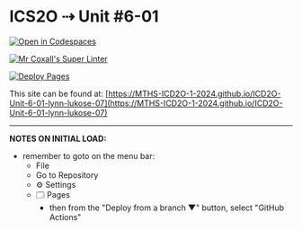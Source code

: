 # ICS2O ⇢ Unit #6-01

[![Open in Codespaces](https://classroom.github.com/assets/launch-codespace-2972f46106e565e64193e422d61a12cf1da4916b45550586e14ef0a7c637dd04.svg)](https://classroom.github.com/open-in-codespaces?assignment_repo_id=19642204)

[![Mr Coxall's Super Linter](https://github.com/MTHS-ICD2O-1-2024/ICD2O-Unit-6-01-lynn-lukose-07/workflows/Mr%20Coxall's%20Super%20Linter/badge.svg)](https://github.com/MTHS-ICD2O-1-2024/ICD2O-Unit-6-01-lynn-lukose-07/actions)

[![Deploy Pages](https://github.com/MTHS-ICD2O-1-2024/ICD2O-Unit-6-01-lynn-lukose-07/workflows/Deploy%20Pages/badge.svg)](https://github.com/MTHS-ICD2O-1-2024/ICD2O-Unit-6-01-lynn-lukose-07/actions)

This site can be found at: [https://MTHS-ICD2O-1-2024.github.io/ICD2O-Unit-6-01-lynn-lukose-07](https://MTHS-ICD2O-1-2024.github.io/ICD2O-Unit-6-01-lynn-lukose-07)

---

**NOTES ON INITIAL LOAD:**
- remember to goto on the menu bar:
  - File
  - Go to Repository
  - ⚙ Settings
  - 🗔 Pages
    - then from the "Deploy from a branch ▼" button, select "GitHub Actions"
